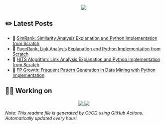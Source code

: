 <p align=center>
    <a href="https://github.com/chonyy">
      <img align="center" src="https://github-readme-stats.chonyy.vercel.app/api?username=chonyy&show_icons=true&theme=vue-dark&hide=issues,prs,contribs,commits&custom_title=Chonyy's GitHub Stats&include_all_commits=true&count_private=true&line_height=40" />
    </a>
</p>

<!--
<a href="https://github.com/chonyy">
      <img align="center" src="https://github-readme-stats.anuraghazra1.vercel.app/api/top-langs/?username=chonyy&layout=compact&theme=vue-dark" />
    </a>
-->

## ✏️ Latest Posts

<!-- BLOG-POST-LIST:START -->
 - 📕 [SimRank: Similarity Analysis Explanation and Python Implementation from Scratch](https://towardsdatascience.com/simrank-similarity-analysis-1d8d5a18766a?source=rss-9ea468188884------2)
 - 📗 [PageRank: Link Analysis Explanation and Python Implementation from Scratch](https://towardsdatascience.com/pagerank-3c568a7d2332?source=rss-9ea468188884------2)
 - 📘 [HITS Algorithm: Link Analysis Explanation and Python Implementation from Scratch](https://towardsdatascience.com/hits-algorithm-link-analysis-explanation-and-python-implementation-61f0762fd7cf?source=rss-9ea468188884------2)
 - 📙 [FP Growth: Frequent Pattern Generation in Data Mining with Python Implementation](https://towardsdatascience.com/fp-growth-frequent-pattern-generation-in-data-mining-with-python-implementation-244e561ab1c3?source=rss-9ea468188884------2)<!-- BLOG-POST-LIST:END -->

## 👨‍💻 Working on

<p align=center>
    <a href="https://github.com/chonyy/AI-basketball-analysis">
      <img align="center" src="https://github-readme-stats.vercel.app/api/pin/?username=chonyy&repo=AI-basketball-analysis&theme=vue-dark" />
    </a>
    <a href="https://github.com/chonyy/ML-auto-baseball-pitching-overlay">
      <img align="center" src="https://github-readme-stats.vercel.app/api/pin/?username=chonyy&repo=ML-auto-baseball-pitching-overlay&theme=vue-dark" />
    </a>
</p>

*Note: This readme file is generated by CI/CD using GitHub Actions. Automatically updated every hour!*
